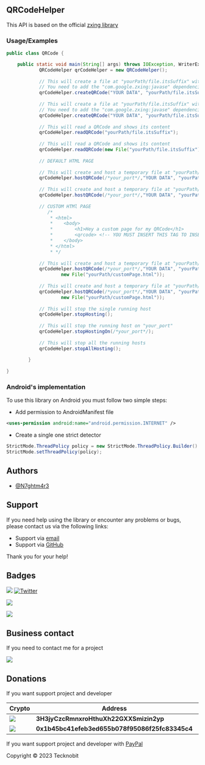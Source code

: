 ## QRCodeHelper

This API is based on the official <a href="https://github.com/zxing/zxing">zxing library</a>

### Usage/Examples

```java
public class QRCode {

    public static void main(String[] args) throws IOException, WriterException {
            QRCodeHelper qrCodeHelper = new QRCodeHelper();
            
            // This will create a file at "yourPath/file.itsSuffix" with a squared QRCode
            // You need to add the "com.google.zxing:javase" dependencies to your project to work correctly
            qrCodeHelper.createQRCode("YOUR DATA", "yourPath/file.itsSuffix", 250);
    
            // This will create a file at "yourPath/file.itsSuffix" with a custom dimensions QRCode
            // You need to add the "com.google.zxing:javase" dependencies to your project to work correctly
            qrCodeHelper.createQRCode("YOUR DATA", "yourPath/file.itsSuffix", 250, 200);
            
            // This will read a QRCode and shows its content
            qrCodeHelper.readQRCode("yourPath/file.itsSuffix");
            
            // This will read a QRCode and shows its content
            qrCodeHelper.readQRCode(new File("yourPath/file.itsSuffix"));
            
            // DEFAULT HTML PAGE
            
            // This will create and host a temporary file at "yourPath/file.itsSuffix" with a squared QRCode
            qrCodeHelper.hostQRCode(/*your_port*/,"YOUR DATA", "yourPath/file.itsSuffix", 250, false);
    
            // This will create and host a temporary file at "yourPath/file.itsSuffix" with a custom dimensions QRCode
            qrCodeHelper.hostQRCode(/*your_port*/,"YOUR DATA", "yourPath/file.itsSuffix", 250, 200, false);
    
            // CUSTOM HTMl PAGE 
               /*
                * <html>
                *    <body>
                *        <h1>Hey a custom page for my QRCode</h1>
                *        <qrcode> <!-- YOU MUST INSERT THIS TAG TO INSERT THE QRCODE CREATED -->
                *    </body>
                * </html> 
                * */
            
            // This will create and host a temporary file at "yourPath/file.itsSuffix" with a squared QRCode
            qrCodeHelper.hostQRCode(/*your_port*/,"YOUR DATA", "yourPath/file.itsSuffix", 250, false, 
                    new File("yourPath/customPage.html"));
    
            // This will create and host a temporary file at "yourPath/file.itsSuffix" with a custom dimensions QRCode
            qrCodeHelper.hostQRCode(/*your_port*/,"YOUR DATA", "yourPath/file.itsSuffix", 250, 200, false, 
                    new File("yourPath/customPage.html"));
            
            // This will stop the single running host 
            qrCodeHelper.stopHosting();
            
            // This will stop the running host on "your_port"
            qrCodeHelper.stopHostingOn(/*your_port*/);
            
            // This will stop all the running hosts
            qrCodeHelper.stopAllHosting();
            
        }
        
}
```

### Android's implementation

To use this library on Android you must follow two simple steps:

- Add permission to AndroidManifest file

```xml
<uses-permission android:name="android.permission.INTERNET" />
```

- Create a single one strict detector

```java
StrictMode.ThreadPolicy policy = new StrictMode.ThreadPolicy.Builder().permitAll().build();
StrictMode.setThreadPolicy(policy);
```

## Authors

- [@N7ghtm4r3](https://www.github.com/N7ghtm4r3)

## Support

If you need help using the library or encounter any problems or bugs, please contact us via the following links:

- Support via <a href="mailto:infotecknobitcompany@gmail.com">email</a>
- Support via <a href="https://github.com/N7ghtm4r3/APIManager/issues/new">GitHub</a>

Thank you for your help!

## Badges

[![](https://img.shields.io/badge/Google_Play-414141?style=for-the-badge&logo=google-play&logoColor=white)](https://play.google.com/store/apps/developer?id=Tecknobit)
[![Twitter](https://img.shields.io/badge/Twitter-1DA1F2?style=for-the-badge&logo=twitter&logoColor=white)](https://twitter.com/tecknobit)

[![](https://img.shields.io/badge/Java-ED8B00?style=for-the-badge&logo=java&logoColor=white)](https://www.oracle.com/java/)

[![](https://jitpack.io/v/N7ghtm4r3/APIManager.svg)](https://jitpack.io/#N7ghtm4r3/APIManager)

## Business contact

If you need to contact me for a project 

[![](https://img.shields.io/badge/fiverr-1DBF73?style=for-the-badge&logo=fiverr&logoColor=white)](https://www.fiverr.com/manuel_maurizio)

## Donations

If you want support project and developer

| Crypto                                                                                              | Address                                        | Network  |
|-----------------------------------------------------------------------------------------------------|------------------------------------------------|----------|
| ![](https://img.shields.io/badge/Bitcoin-000000?style=for-the-badge&logo=bitcoin&logoColor=white)   | **3H3jyCzcRmnxroHthuXh22GXXSmizin2yp**         | Bitcoin  |
| ![](https://img.shields.io/badge/Ethereum-3C3C3D?style=for-the-badge&logo=Ethereum&logoColor=white) | **0x1b45bc41efeb3ed655b078f95086f25fc83345c4** | Ethereum |

If you want support project and developer with <a href="https://www.paypal.com/donate/?hosted_button_id=5QMN5UQH7LDT4">PayPal</a>

Copyright © 2023 Tecknobit
